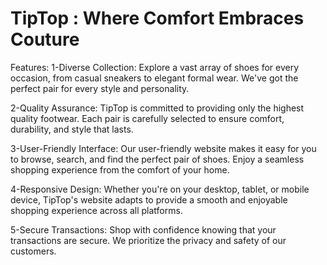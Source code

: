 # TipTop : Where Comfort Embraces Couture

Features:
1-Diverse Collection: Explore a vast array of shoes for every occasion, from casual sneakers to elegant formal wear. We've got the perfect pair for every style and personality.

2-Quality Assurance: TipTop is committed to providing only the highest quality footwear. Each pair is carefully selected to ensure comfort, durability, and style that lasts.

3-User-Friendly Interface: Our user-friendly website makes it easy for you to browse, search, and find the perfect pair of shoes. Enjoy a seamless shopping experience from the comfort of your home.

4-Responsive Design: Whether you're on your desktop, tablet, or mobile device, TipTop's website adapts to provide a smooth and enjoyable shopping experience across all platforms.

5-Secure Transactions: Shop with confidence knowing that your transactions are secure. We prioritize the privacy and safety of our customers.

